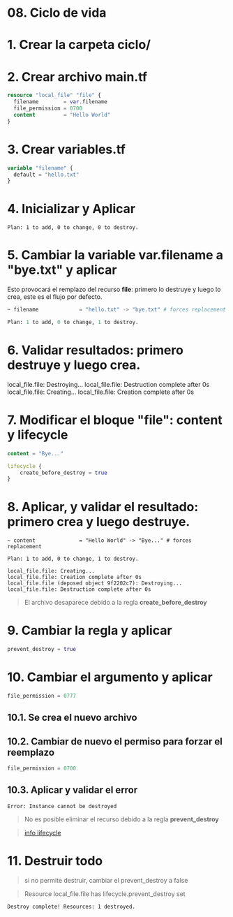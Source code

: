 # 08. Ciclo de vida <!-- omit in toc -->

# 1. Crear la carpeta ciclo/

# 2. Crear archivo main.tf

```tf
resource "local_file" "file" {
  filename        = var.filename
  file_permission = 0700
  content         = "Hello World"
}
```

# 3. Crear variables.tf

```tf
variable "filename" {
  default = "hello.txt"
}
```

# 4. Inicializar y Aplicar

```vim
Plan: 1 to add, 0 to change, 0 to destroy.
```

# 5. Cambiar la variable var.filename a "bye.txt" y aplicar

Esto provocará el remplazo del recurso **file**: primero lo destruye y luego lo crea, este es el flujo por defecto.
```tf
~ filename             = "hello.txt" -> "bye.txt" # forces replacement

Plan: 1 to add, 0 to change, 1 to destroy.
```

# 6. Validar resultados: primero destruye y luego crea.

local_file.file: Destroying...
local_file.file: Destruction complete after 0s
local_file.file: Creating...
local_file.file: Creation complete after 0s

# 7. Modificar el bloque "file": content y lifecycle
```tf
content = "Bye..."

lifecycle {
	create_before_destroy = true
}
```

# 8. Aplicar, y validar el resultado: primero crea y luego destruye.


```vim
~ content              = "Hello World" -> "Bye..." # forces replacement

Plan: 1 to add, 0 to change, 1 to destroy.

local_file.file: Creating...
local_file.file: Creation complete after 0s
local_file.file (deposed object 9f2202c7): Destroying...
local_file.file: Destruction complete after 0s
```

> El archivo desaparece debido a la regla **create_before_destroy**


# 9. Cambiar la regla y aplicar
```tf
prevent_destroy = true
```

# 10. Cambiar el argumento y aplicar
```tf
file_permission = 0777
```

## 10.1. Se crea el nuevo archivo
## 10.2. Cambiar de nuevo el permiso para forzar el reemplazo
```tf
file_permission = 0700
```
## 10.3. Aplicar y validar el error
```vim
Error: Instance cannot be destroyed
```
> No es posible eliminar el recurso debido a la regla **prevent_destroy**

>[info lifecycle](https://www.terraform.io/language/meta-arguments/lifecycle)
# 11. Destruir todo

> si no permite destruir, cambiar el prevent_destroy a false

> Resource local_file.file has lifecycle.prevent_destroy set


```vim
Destroy complete! Resources: 1 destroyed.
```
